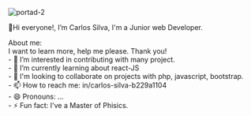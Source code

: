![portad-2](https://github.com/user-attachments/assets/c4956497-4d54-476b-846c-682f10daf11c)

<p style="font-size=20px;">👋Hi everyone!, I’m Carlos Silva, I'm a Junior web Developer.</p> 
<p style="font-size=10px;">About me:<br>
I want to learn more, help me please. Thank you!<br>
- 👀 I’m interested in contributing with many project.<br>
- 🌱 I’m currently learning about react-JS<br>
- 💞️ I'm looking to collaborate on projects with php, javascript, bootstrap.<br>
- 📫 How to reach me: in/carlos-silva-b229a1104<br>
- 😄 Pronouns: ...<br>
- ⚡ Fun fact: I've a Master of Phisics.</p>

<!---
cas772/cas772 is a ✨ special ✨ repository because its `README.md` (this file) appears on your GitHub profile.
You can click the Preview link to take a look at your changes.
--->
